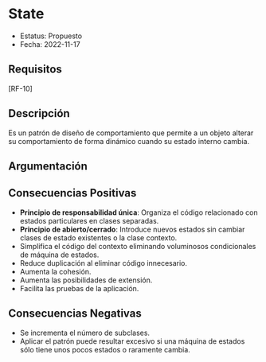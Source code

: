 # State
  - Estatus: Propuesto
  - Fecha: 2022-11-17

## Requisitos 

[RF-10]

## Descripción

Es un patrón de diseño de comportamiento que permite a un objeto alterar su comportamiento de forma dinámico cuando su estado interno cambia. 

## Argumentación



## Consecuencias Positivas

   - **Principio de responsabilidad única**: Organiza el código relacionado con estados particulares en clases separadas.
   - **Principio de abierto/cerrado**: Introduce nuevos estados sin cambiar clases de estado existentes o la clase contexto.
   - Simplifica el código del contexto eliminando voluminosos condicionales de máquina de estados.
   - Reduce duplicación al eliminar código innecesario.
   - Aumenta la cohesión.
   - Aumenta las posibilidades de extensión.
   - Facilita las pruebas de la aplicación.

## Consecuencias Negativas
  
   - Se incrementa el número de subclases.
   - Aplicar el patrón puede resultar excesivo si una máquina de estados sólo tiene unos pocos estados o raramente cambia.
